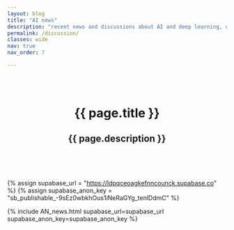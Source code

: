 ```yaml
---
layout: blog
title: "AI news"
description: "recent news and discussions about AI and deep learning, using a shared database with <a href='https://pokutta.com'>Sebastian</a> - feel free to contribute using your github account."
permalink: /discussion/
classes: wide
nav: true
nav_order: 7

---
```


<div class="post">
  <div class="header-bar" style="padding: 2rem; text-align: center;">
    <h1>{{ page.title }}</h1>
    <h2>{{ page.description }}</h2>
  </div>
<br>
</div>




{% assign supabase_url = "https://ldpqceoagkefnncounck.supabase.co" %}
{% assign supabase_anon_key = "sb_publishable_-9sEz0wbkhOus1iNeRaGYg_tenlDdmC" %}

{% include AN_news.html supabase_url=supabase_url supabase_anon_key=supabase_anon_key %}